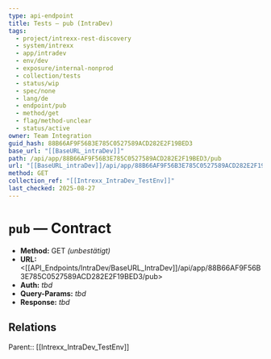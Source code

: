 ```yaml
---
type: api-endpoint
title: Tests — pub (IntraDev)
tags:
  - project/intrexx-rest-discovery
  - system/intrexx
  - app/intradev
  - env/dev
  - exposure/internal-nonprod
  - collection/tests
  - status/wip
  - spec/none
  - lang/de
  - endpoint/pub
  - method/get
  - flag/method-unclear
  - status/active
owner: Team Integration
guid_hash: 88B66AF9F56B3E785C0527589ACD282E2F19BED3
base_url: "[[BaseURL_intraDev]]"
path: /api/app/88B66AF9F56B3E785C0527589ACD282E2F19BED3/pub
url: "[[BaseURL_intraDev]]/api/app/88B66AF9F56B3E785C0527589ACD282E2F19BED3/pub"
method: GET
collection_ref: "[[Intrexx_IntraDev_TestEnv]]"
last_checked: 2025-08-27
---
```


# `pub` — Contract
- **Method:** GET *(unbestätigt)*
- **URL:** <[[API_Endpoints/IntraDev/BaseURL_IntraDev]]/api/app/88B66AF9F56B3E785C0527589ACD282E2F19BED3/pub>
- **Auth:** _tbd_
- **Query-Params:** _tbd_
- **Response:** _tbd_

## Relations
Parent:: [[Intrexx_IntraDev_TestEnv]]
